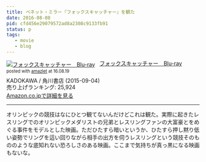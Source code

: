 ```yaml
---
title: ベネット・ミラー『フォックスキャッチャー』を観た
date: 2016-08-08
pid: cfd456e29079572ad8a2308c9133fb91
status: p
tags:
   - movie
   - blog
---
```


<div class="amazlet-box" style="margin-bottom:0px;"><div class="amazlet-image" style="float:left;margin:0px 12px 1px 0px;"><a href="http://www.amazon.co.jp/exec/obidos/ASIN/B00YOSOXOS/dotimpact-22/ref=nosim/" name="amazletlink" target="_blank"><img src="http://ecx.images-amazon.com/images/I/516wf07RXAL._SL160_.jpg" alt="フォックスキャッチャー　Blu-ray" style="border: none;" /></a></div><div class="amazlet-info" style="line-height:120%; margin-bottom: 10px"><div class="amazlet-name" style="margin-bottom:10px;line-height:120%"><a href="http://www.amazon.co.jp/exec/obidos/ASIN/B00YOSOXOS/dotimpact-22/ref=nosim/" name="amazletlink" target="_blank">フォックスキャッチャー　Blu-ray</a><div class="amazlet-powered-date" style="font-size:80%;margin-top:5px;line-height:120%">posted with <a href="http://www.amazlet.com/" title="amazlet" target="_blank">amazlet</a> at 16.08.19</div></div><div class="amazlet-detail">KADOKAWA / 角川書店 (2015-09-04)<br />売り上げランキング: 25,924<br /></div><div class="amazlet-sub-info" style="float: left;"><div class="amazlet-link" style="margin-top: 5px"><a href="http://www.amazon.co.jp/exec/obidos/ASIN/B00YOSOXOS/dotimpact-22/ref=nosim/" name="amazletlink" target="_blank">Amazon.co.jpで詳細を見る</a></div></div></div><div class="amazlet-footer" style="clear: left"></div></div>

---- 

オリンピックの競技はなにひとつ観てないんだけどこれは観た。実際に起きたレスリングでのオリンピックメダリストの兄弟とレスリングファンの大富豪とをめぐる事件をモデルとした映画。ただひたすら暗いというか、ひたすら押し黙り低い姿勢でリングを這い回りながら相手の出方を伺うレスリングという競技そのもののような底知れない恐ろしさのある映画。ここまで気持ちが真っ黒になる映画もないな。